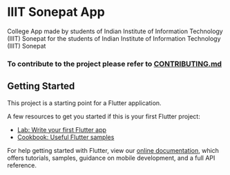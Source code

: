 # IIIT Sonepat App

College App made by students of Indian Institute of Information Technology (IIIT) Sonepat for the students of Indian Institute of Information Technology (IIIT) Sonepat

### To contribute to the project please refer to [CONTRIBUTING.md](CONTRIBUTING.md)

## Getting Started

This project is a starting point for a Flutter application.

A few resources to get you started if this is your first Flutter project:

- [Lab: Write your first Flutter app](https://flutter.dev/docs/get-started/codelab)
- [Cookbook: Useful Flutter samples](https://flutter.dev/docs/cookbook)

For help getting started with Flutter, view our
[online documentation](https://flutter.dev/docs), which offers tutorials,
samples, guidance on mobile development, and a full API reference.
